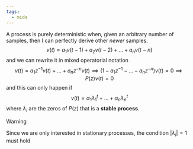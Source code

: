 ```yaml
---
tags:
  - mida
---
```

A process is purely deterministic when, given an arbitrary number of samples, then I can perfectly derive other *newer* samples.
$$
v(t) = a_{1}v(t-1) + a_{2}v(t-2) + \dots + a_{n}v(t-n)
$$
and we can rewrite it in mixed operatorial notation
$$
v(t) = a_{1}z^{-1}v(t) + \dots + a_{n}z^{-n}v(t) \implies (1 - a_{1}z^{-1} - \dots - a_nz^{-n})v(t) = 0 \implies P(z)v(t) = 0
$$
and this can only happen if 
$$
v(t) = \alpha_{1} \lambda_{1}^{t} + \dots + \alpha_{n}\lambda_{n}^{t}
$$
where $\lambda_{i}$ are the zeros of $P(z)$ that is a **stable process**. 

>[!warning]
>Since we are only interested in stationary processes, the condition $|\lambda_{i}| = 1$ must hold

